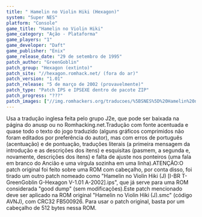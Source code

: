 ```yaml
---
title: " Hamelin no Violin Hiki (Hexagon)"
system: "Super NES"
platform: "Console"
game_title: "Hamelin no Violin Hiki"
game_category: "Ação - Plataforma"
game_players: "1"
game_developer: "Daft"
game_publisher: "Enix"
game_release_date: "29 de setembro de 1995"
patch_author: "GreenGoblin"
patch_group: "Hexagon (extinto)"
patch_site: "//hexagon.romhack.net/ (fora do ar)"
patch_version: "1.01"
patch_release: "5 de março de 2002 (provavelmente)"
patch_type: "Patch IPS e IPSEXE dentro de pacote ZIP"
patch_progress: "???"
patch_images: ["//img.romhackers.org/traducoes/%5BSNES%5D%20Hamelin%20no%20Violin%20Hiki%20-%20Hexagon%20-%201.png","//img.romhackers.org/traducoes/%5BSNES%5D%20Hamelin%20no%20Violin%20Hiki%20-%20Hexagon%20-%202.png","//img.romhackers.org/traducoes/%5BSNES%5D%20Hamelin%20no%20Violin%20Hiki%20-%20Hexagon%20-%203.png"]
---
```

Usa a tradução inglesa feita pelo grupo J2e, que pode ser baixada na página do anusp ou no Romhacking.net.Tradução com fonte acentuada e quase todo o texto do jogo traduzido (alguns gráficos comprimidos não foram editados por preferência do autor), mas com erros de português (acentuação) e de pontuação, traduções literais (a primeira mensagem da introdução e as descrições dos itens) e esquisitas (pasmem, a segunda e, novamente, descrições dos itens) e falta de ajuste nos ponteiros (uma fala em branco do Ancião e uma vírgula sozinha em uma linha).ATENÇÃO:O patch original foi feito sobre uma ROM com cabeçalho, por conta disso, foi tirado um outro patch nomeado como "Hamelin no Violin Hiki (J) [I-BR T-GreenGoblin G-Hexagon V-1.01 A-2002].ips", que já serve para uma ROM considerada "good dump" (sem modificações).Este patch mencionado deve ser aplicado na ROM original "Hamelin no Violin Hiki (J).smc" (código AVNJ), com CRC32 FB500926. Para usar o patch original, basta por um cabeçalho de 512 bytes nessa ROM.